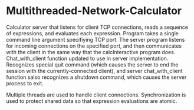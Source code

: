 # Multithreaded-Network-Calculator
Calculator server that listens for client TCP connections, reads a sequence of expressions, and evaluates each expression.
Program takes a single command line argument specifiying TCP port. The server program listens for incoming connections on the specified port, and then communicates with the client in the same way that the calcInteractive program does. Chat_with_client function updated to use in server implementation. Recognizes special quit command (which causes the server to end the session with the currently-connected client), and server chat_with_client function salso recognizes a shutdown command, which causes the server process to exit.

Multiple threads are used to handle client connections.
Synchronization is used to protect shared data so that expression evaluations are atomic.

